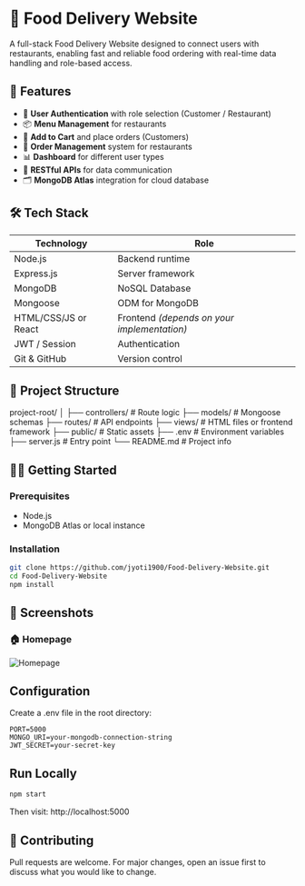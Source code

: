 # 🍔 Food Delivery Website

A full-stack Food Delivery Website designed to connect users with restaurants, enabling fast and reliable food ordering with real-time data handling and role-based access.

## 📌 Features

- 🔐 **User Authentication** with role selection (Customer / Restaurant)
- 📦 **Menu Management** for restaurants
- 🛒 **Add to Cart** and place orders (Customers)
- 🧾 **Order Management** system for restaurants
- 📊 **Dashboard** for different user types
- 📂 **RESTful APIs** for data communication
- 🗂️ **MongoDB Atlas** integration for cloud database

## 🛠️ Tech Stack

| Technology | Role |
|------------|------|
| Node.js    | Backend runtime |
| Express.js | Server framework |
| MongoDB    | NoSQL Database |
| Mongoose   | ODM for MongoDB |
| HTML/CSS/JS or React | Frontend *(depends on your implementation)* |
| JWT / Session | Authentication |
| Git & GitHub | Version control |

## 📁 Project Structure
project-root/
│
├── controllers/ # Route logic
├── models/ # Mongoose schemas
├── routes/ # API endpoints
├── views/ # HTML files or frontend framework
├── public/ # Static assets
├── .env # Environment variables
├── server.js # Entry point
└── README.md # Project info


## 🧑‍💻 Getting Started

### Prerequisites
- Node.js
- MongoDB Atlas or local instance

### Installation
```bash
git clone https://github.com/jyoti1900/Food-Delivery-Website.git
cd Food-Delivery-Website
npm install
```
## 📸 Screenshots
### 🏠 Homepage
![Homepage](screenshots/homepage.png)

## Configuration
Create a .env file in the root directory:
```.env
PORT=5000
MONGO_URI=your-mongodb-connection-string
JWT_SECRET=your-secret-key
```

## Run Locally
```bash
npm start
```
Then visit: http://localhost:5000

## 🤝 Contributing
Pull requests are welcome. For major changes, open an issue first to discuss what you would like to change.
